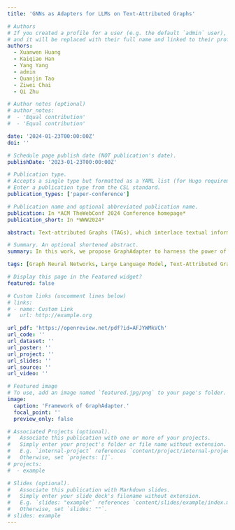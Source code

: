 ```yaml
---
title: 'GNNs as Adapters for LLMs on Text-Attributed Graphs'

# Authors
# If you created a profile for a user (e.g. the default `admin` user), write the username (folder name) here
# and it will be replaced with their full name and linked to their profile.
authors:
  - Xuanwen Huang
  - Kaiqiao Han
  - Yang Yang
  - admin
  - Quanjin Tao
  - Ziwei Chai
  - Qi Zhu

# Author notes (optional)
# author_notes:
#  - 'Equal contribution'
#  - 'Equal contribution'

date: '2024-01-23T00:00:00Z'
doi: ''

# Schedule page publish date (NOT publication's date).
publishDate: '2023-01-23T00:00:00Z'

# Publication type.
# Accepts a single type but formatted as a YAML list (for Hugo requirements).
# Enter a publication type from the CSL standard.
publication_types: ['paper-conference']

# Publication name and optional abbreviated publication name.
publication: In *ACM TheWebConf 2024 Conference homepage*
publication_short: In *WWW2024*

abstract: Text-attributed Graphs (TAGs), which interlace textual information with graph structures, pose unique challenges and opportunities for joint text and graph modeling. Recently, large language models (LLMs) have greatly advanced the generative and predictive power of text modeling. However, existing research on jointly modeling text and graph structures either incurs high computational costs or offers limited representational power. In this work, we propose GraphAdapter to harness the power of the LLM without fine-tuning its weights on Text-Attributed Graphs. Given a TAG, an adapter GNN is trained to reduce the LLM's error in predicting the next word of text sequences on nodes. Once trained, this GNN adapter can be seamlessly fine-tuned for various downstream tasks. Through extensive node classification experiments across multiple domains, GraphAdapter demonstrates an average improvement of 5% while being more computationally efficient than baselines. We further validate its effectiveness with various language models, including RoBERTa, GPT-2, and Llama 2.

# Summary. An optional shortened abstract.
summary: In this work, we propose GraphAdapter to harness the power of the LLM without fine-tuning its weights on Text-Attributed Graphs. Given a TAG, an adapter GNN is trained to reduce the LLM's error in predicting the next word of text sequences on nodes. 

tags: [Graph Neural Networks, Large Language Model, Text-Attributed Graph]

# Display this page in the Featured widget?
featured: false

# Custom links (uncomment lines below)
# links:
# - name: Custom Link
#   url: http://example.org

url_pdf: 'https://openreview.net/pdf?id=AFJYWMkVCh'
url_code: ''
url_dataset: ''
url_poster: ''
url_project: ''
url_slides: ''
url_source: ''
url_video: ''

# Featured image
# To use, add an image named `featured.jpg/png` to your page's folder.
image:
  caption: 'Framework of GraphAdapter.'
  focal_point: ''
  preview_only: false

# Associated Projects (optional).
#   Associate this publication with one or more of your projects.
#   Simply enter your project's folder or file name without extension.
#   E.g. `internal-project` references `content/project/internal-project/index.md`.
#   Otherwise, set `projects: []`.
# projects:
#  - example

# Slides (optional).
#   Associate this publication with Markdown slides.
#   Simply enter your slide deck's filename without extension.
#   E.g. `slides: "example"` references `content/slides/example/index.md`.
#   Otherwise, set `slides: ""`.
# slides: example
---
```


